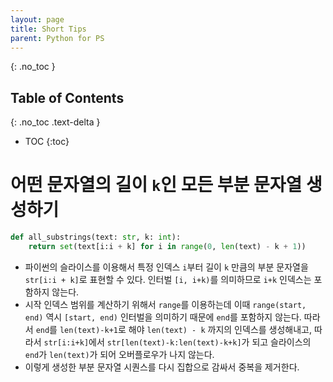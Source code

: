 ```yaml
---
layout: page
title: Short Tips
parent: Python for PS
---
```


{: .no_toc }
## Table of Contents
{: .no_toc .text-delta }
- TOC
{:toc}


# 어떤 문자열의 길이 `k`인 모든 부분 문자열 생성하기

``` python
def all_substrings(text: str, k: int):
    return set(text[i:i + k] for i in range(0, len(text) - k + 1))
```

 - 파이썬의 슬라이스를 이용해서 특정 인덱스 `i`부터 길이 `k` 만큼의
   부분 문자열을 `str[i:i + k]`로 표현할 수 있다. 인터벌 `[i, i+k)`를
   의미하므로 `i+k` 인덱스는 포함하지 않는다.
 - 시작 인덱스 범위를 계산하기 위해서 `range`를 이용하는데 이때
   `range(start, end)` 역시 `[start, end)` 인터벌을 의미하기 때문에
   `end`를 포함하지 않는다. 따라서 `end`를 `len(text)-k+1`로 해야
   `len(text) - k` 까지의 인덱스를 생성해내고, 따라서 `str[i:i+k]`에서
   `str[len(text)-k:len(text)-k+k]`가 되고 슬라이스의 `end`가
   `len(text)`가 되어 오버플로우가 나지 않는다.
 - 이렇게 생성한 부분 문자열 시퀀스를 다시 집합으로 감싸서 중복을
   제거한다.
